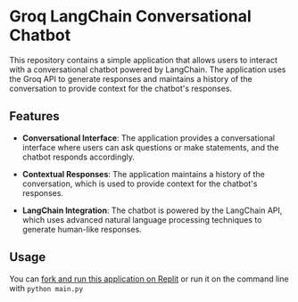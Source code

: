 # Groq LangChain Conversational Chatbot

This repository contains a simple application that allows users to interact with a conversational chatbot powered by LangChain. The application uses the Groq API to generate responses and maintains a history of the conversation to provide context for the chatbot's responses.

## Features

- **Conversational Interface**: The application provides a conversational interface where users can ask questions or make statements, and the chatbot responds accordingly.

- **Contextual Responses**: The application maintains a history of the conversation, which is used to provide context for the chatbot's responses.

- **LangChain Integration**: The chatbot is powered by the LangChain API, which uses advanced natural language processing techniques to generate human-like responses.

## Usage

You can [fork and run this application on Replit](https://replit.com/@GroqCloud/Chatbot-with-Conversational-Memory-on-LangChain) or run it on the command line with `python main.py`

